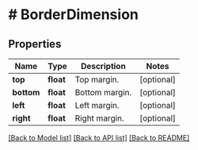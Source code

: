 # # BorderDimension

## Properties

Name | Type | Description | Notes
------------ | ------------- | ------------- | -------------
**top** | **float** | Top margin. | [optional]
**bottom** | **float** | Bottom margin. | [optional]
**left** | **float** | Left margin. | [optional]
**right** | **float** | Right margin. | [optional]

[[Back to Model list]](../../README.md#models) [[Back to API list]](../../README.md#endpoints) [[Back to README]](../../README.md)
